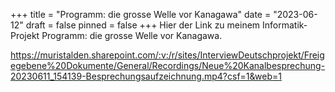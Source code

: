 +++
title = "Programm: die grosse Welle vor Kanagawa"
date = "2023-06-12"
draft = false
pinned = false
+++
Hier der Link zu meinem Informatik-Projekt Programm: die grosse Welle vor Kanagawa.

https://muristalden.sharepoint.com/:v:/r/sites/InterviewDeutschprojekt/Freigegebene%20Dokumente/General/Recordings/Neue%20Kanalbesprechung-20230611_154139-Besprechungsaufzeichnung.mp4?csf=1&web=1